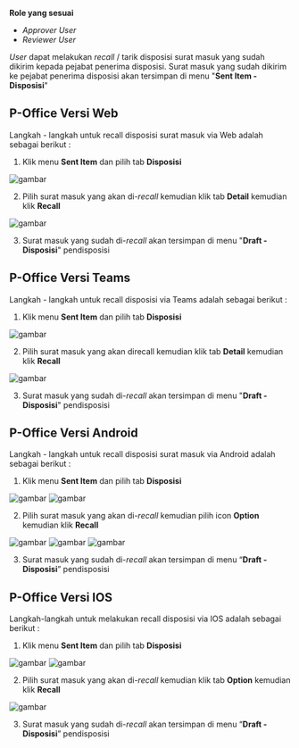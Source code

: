 **Role yang sesuai**

- *Approver User*
- *Reviewer User*

_User_ dapat melakukan _recall_ / tarik disposisi surat masuk yang sudah dikirim kepada pejabat penerima disposisi. Surat masuk yang sudah dikirim ke pejabat penerima disposisi akan tersimpan di menu "**Sent Item - Disposisi**"

## **P-Office Versi Web**

Langkah - langkah untuk recall disposisi surat masuk via Web adalah sebagai berikut :

1.    Klik menu **Sent Item** dan pilih tab **Disposisi**

![gambar](SuratMasuk/SM_Web/SM42.png)

2.    Pilih surat masuk yang akan di-_recall_ kemudian klik tab **Detail** kemudian klik **Recall**

![gambar](SuratMasuk/SM_Web/SM43.png)

3.    Surat masuk yang sudah di-_recall_ akan tersimpan di menu "**Draft - Disposisi**" pendisposisi


## **P-Office Versi Teams**

Langkah - langkah untuk recall disposisi via Teams adalah sebagai berikut :

1. Klik menu **Sent Item** dan pilih tab **Disposisi**

![gambar](SuratMasuk/SM_Teams/SM47.png)

2. Pilih surat masuk yang akan direcall kemudian klik tab **Detail** kemudian klik **Recall**

![gambar](SuratMasuk/SM_Teams/SM48.png)

3.    Surat masuk yang sudah di-_recall_ akan tersimpan di menu "**Draft - Disposisi**" pendisposisi


## **P-Office Versi Android**

Langkah - langkah untuk recall disposisi surat masuk via Android adalah sebagai berikut :

1. Klik menu **Sent Item** dan pilih tab **Disposisi**
   
![gambar](SuratMasuk/SM_Android/Recalldisposisi/A01.jpg) ![gambar](SuratMasuk/SM_Android/Recalldisposisi/A02.jpg)

2. Pilih surat masuk yang akan di-_recall_ kemudian pilih icon **Option** kemudian klik **Recall**

![gambar](SuratMasuk/SM_Android/Recalldisposisi/A03.jpg) ![gambar](SuratMasuk/SM_Android/Recalldisposisi/A04.jpg) ![gambar](SuratMasuk/SM_Android/Recalldisposisi/A05.jpg)

3. Surat masuk yang sudah di-_recall_ akan tersimpan di menu “**Draft - Disposisi**” pendisposisi
   

## **P-Office Versi IOS**

Langkah-langkah untuk melakukan recall disposisi via IOS adalah sebagai berikut :

1.	Klik menu **Sent Item** dan pilih tab **Disposisi**

![gambar](SuratMasuk/SM_IOS/SM-61.png) ![gambar](SuratMasuk/SM_IOS/SM-62.png)

2.	Pilih surat masuk yang akan di-_recall_ kemudian klik tab **Option** kemudian klik **Recall**

![gambar](SuratMasuk/SM_IOS/SM-46.png)

3.	Surat masuk yang sudah di-_recall_ akan tersimpan di menu “**Draft - Disposisi**” pendisposisi